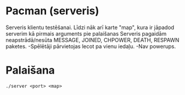 # Pacman (serveris)
Serveris klientu testēšanai.
Līdzi nāk arī karte "map", kura ir jāpadod serverim kā pirmais arguments pie palaišanas
Serveris pagaidām neapstrādā/nesūta MESSAGE, JOINED, CHPOWER, DEATH, RESPAWN paketes.
-Spēlētāji pārvietojas lecot pa vienu iedaļu.
-Nav powerups.

# Palaišana 
```
./server <port> <map>
```

